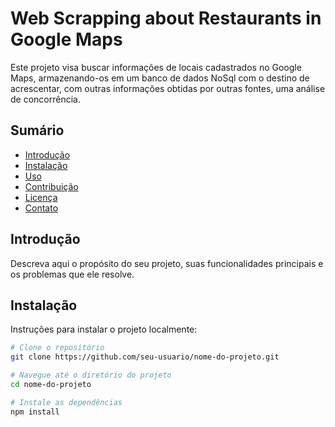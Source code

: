 # Web Scrapping about Restaurants in Google Maps 

Este projeto visa buscar informações de locais cadastrados no Google Maps, armazenando-os em um banco de dados NoSql com o destino de acrescentar, com outras informações obtidas por outras fontes, uma análise de concorrência. 

## Sumário

- [Introdução](#introdução)
- [Instalação](#instalação)
- [Uso](#uso)
- [Contribuição](#contribuição)
- [Licença](#licença)
- [Contato](#contato)

## Introdução

Descreva aqui o propósito do seu projeto, suas funcionalidades principais e os problemas que ele resolve.

## Instalação

Instruções para instalar o projeto localmente:

```bash
# Clone o repositório
git clone https://github.com/seu-usuario/nome-do-projeto.git

# Navegue até o diretório do projeto
cd nome-do-projeto

# Instale as dependências
npm install
